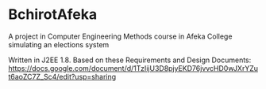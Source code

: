 # BchirotAfeka
A project in Computer Engineering Methods course in Afeka College simulating an elections system

Written in J2EE 1.8.
Based on these Requirements and Design Documents:
https://docs.google.com/document/d/1TzIijU3D8pjyEKD76jvvcHD0wJXrYZut6aoZC7Z_Sc4/edit?usp=sharing
